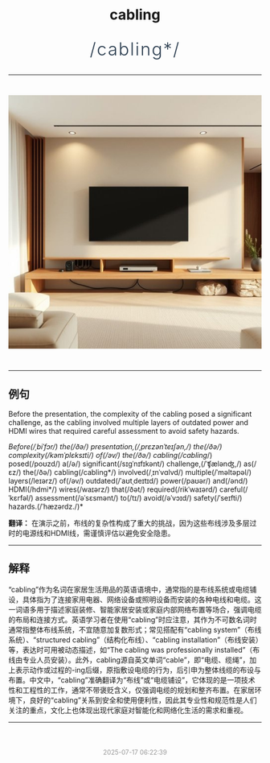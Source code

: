 <div align="center">

# cabling

<div style="margin: 30px 0;">
<h1 style="font-size: 2.5em; font-weight: 300; letter-spacing: 2px; margin: 0; color: #2c3e50;">
/cabling*/
</h1>
</div>

</div>

---

<div align="center" style="margin: 40px 0;">

![cabling](images/cabling.png)

</div>

---

## 例句

Before the presentation, the complexity of the cabling posed a significant challenge, as the cabling involved multiple layers of outdated power and HDMI wires that required careful assessment to avoid safety hazards.

*Before(/ˌbiˈfɔr/) the(/ðə/) presentation,(/ˌprɛzənˈteɪʃən,/) the(/ðə/) complexity(/kəmˈplɛksɪti/) of(/əv/) the(/ðə/) cabling(/cabling*/) posed(/poʊzd/) a(/ə/) significant(/sɪgˈnɪfɪkənt/) challenge,(/ˈʧælənʤ,/) as(/ɛz/) the(/ðə/) cabling(/cabling*/) involved(/ˌɪnˈvɑlvd/) multiple(/ˈməltəpəl/) layers(/leɪərz/) of(/əv/) outdated(/ˈaʊtˌdeɪtɪd/) power(/paʊər/) and(/ənd/) HDMI(/hdmi*/) wires(/waɪərz/) that(/ðət/) required(/rikˈwaɪərd/) careful(/ˈkɛrfəl/) assessment(/əˈsɛsmənt/) to(/tɪ/) avoid(/əˈvɔɪd/) safety(/ˈseɪfti/) hazards.(/ˈhæzərdz./)*

**翻译：** 在演示之前，布线的复杂性构成了重大的挑战，因为这些布线涉及多层过时的电源线和HDMI线，需谨慎评估以避免安全隐患。

---

## 解释

“cabling”作为名词在家居生活用品的英语语境中，通常指的是布线系统或电缆铺设，具体指为了连接家用电器、网络设备或照明设备而安装的各种电线和电缆。这一词语多用于描述家庭装修、智能家居安装或家庭内部网络布置等场合，强调电缆的布局和连接方式。英语学习者在使用“cabling”时应注意，其作为不可数名词时通常指整体布线系统，不宜随意加复数形式；常见搭配有“cabling system”（布线系统）、“structured cabling”（结构化布线）、“cabling installation”（布线安装）等，表达时可用被动态描述，如“The cabling was professionally installed”（布线由专业人员安装）。此外，cabling源自英文单词“cable”，即“电缆、缆绳”，加上表示动作或过程的-ing后缀，原指敷设电缆的行为，后引申为整体线缆的布设与布置。中文中，“cabling”准确翻译为“布线”或“电缆铺设”，它体现的是一项技术性和工程性的工作，通常不带褒贬含义，仅强调电缆的规划和整齐布置。在家居环境下，良好的“cabling”关系到安全和使用便利性，因此其专业性和规范性是人们关注的重点，文化上也体现出现代家庭对智能化和网络化生活的需求和重视。


---

<div align="center" style="margin-top: 50px;">
<small style="color: #999; font-size: 0.9em;">2025-07-17 06:22:39</small>
</div>
